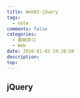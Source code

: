 ```yaml
---
title: Web03-jQuery
tags:
  - note
comments: false
categories:
  - 基础学习
  - Web
date: 2020-01-02 19:20:58
description:
top:
---
```


## jQuery

